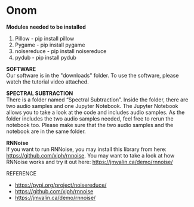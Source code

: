 # Onom
__Modules needed to be installed__  
1) Pillow - pip install pillow  
2) Pygame - pip install pygame    
3) noisereduce - pip install noisereduce  
4) pydub - pip install pydub  

__SOFTWARE__  
Our software is in the "downloads" folder. To use the software, please watch the tutorial video attached.

__SPECTRAL SUBTRACTION__  
There is a folder named “Spectral Subtraction”. Inside the folder, there are two audio samples and one Jupyter Notebook. The Jupyter Notebook allows you to take a look at the code and includes audio samples. As the folder includes the two audio samples needed, feel free to rerun the notebook too. Please make sure that the two audio samples and the notebook are in the same folder.

__RNNoise__  
If you want to run RNNoise, you may install this library from here: https://github.com/xiph/rnnoise.
You may want to take a look at how RNNoise works and try it out here: https://jmvalin.ca/demo/rnnoise/

REFERENCE
- https://pypi.org/project/noisereduce/
- https://github.com/xiph/rnnoise
- https://jmvalin.ca/demo/rnnoise/

